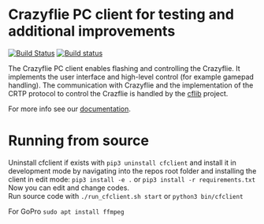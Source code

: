 # Crazyflie PC client for testing and additional improvements
[![Build Status](https://api.travis-ci.org/bitcraze/crazyflie-clients-python.svg)](https://travis-ci.org/bitcraze/crazyflie-clients-python) [![Build status](https://ci.appveyor.com/api/projects/status/u2kejdbc9wrexo31?svg=true)](https://ci.appveyor.com/project/bitcraze/crazyflie-clients-python)


The Crazyflie PC client enables flashing and controlling the Crazyflie.
It implements the user interface and high-level control (for example gamepad handling).
The communication with Crazyflie and the implementation of the CRTP protocol to control the Crazflie is handled by the [cflib](https://github.com/bitcraze/crazyflie-lib-python) project.

For more info see our [documentation](https://www.bitcraze.io/documentation/repository/crazyflie-clients-python/master/).

# Running from source

Uninstall cfclient if exists with ```pip3 uninstall cfclient``` and install it in development mode by navigating into the repos root folder and installing the client in edit mode: ```pip3 install -e .```
or  ```pip3 install -r requirements.txt```
Now you can edit and change codes. </br>
Run source code with  ```./run_cfclient.sh start``` or ```python3 bin/cfclient```

For GoPro ```sudo apt install ffmpeg```
